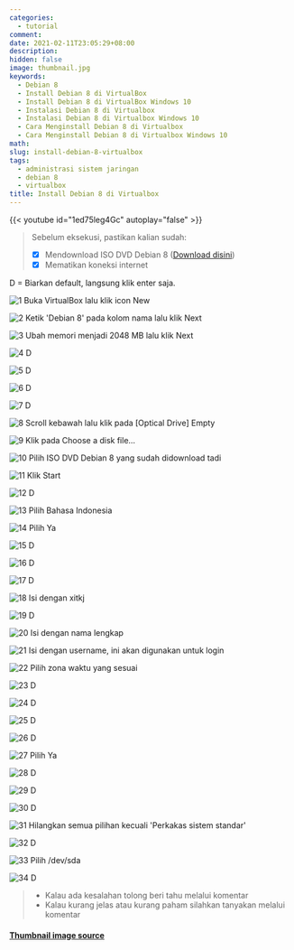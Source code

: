 ```yaml
---
categories:
  - tutorial
comment:
date: 2021-02-11T23:05:29+08:00
description: 
hidden: false
image: thumbnail.jpg
keywords:
  - Debian 8
  - Install Debian 8 di VirtualBox
  - Install Debian 8 di VirtualBox Windows 10
  - Instalasi Debian 8 di Virtualbox
  - Instalasi Debian 8 di Virtualbox Windows 10
  - Cara Menginstall Debian 8 di Virtualbox
  - Cara Menginstall Debian 8 di Virtualbox Windows 10
math:
slug: install-debian-8-virtualbox
tags:
  - administrasi sistem jaringan
  - debian 8
  - virtualbox
title: Install Debian 8 di Virtualbox
---
```


{{< youtube id="1ed75leg4Gc" autoplay="false" >}}

> Sebelum eksekusi, pastikan kalian sudah:
> - [x] Mendownload ISO DVD Debian 8 ([Download disini](https://cdimage.debian.org/cdimage/archive/8.11.1/amd64/iso-dvd/debian-8.11.1-amd64-DVD-1.iso))
> - [x] Mematikan koneksi internet

D = Biarkan default, langsung klik enter saja.

![1 Buka VirtualBox lalu klik icon New](image001.jpg)

![2 Ketik 'Debian 8' pada kolom nama lalu klik Next](image002.jpg)

![3 Ubah memori menjadi 2048 MB lalu klik Next](image003.jpg)

![4 D](image004.jpg)

![5 D](image005.jpg)

![6 D](image006.jpg)

![7 D](image007.jpg)

![8 Scroll kebawah lalu klik pada [Optical Drive] Empty](image008.jpg)

![9 Klik pada Choose a disk file...](image009.jpg)

![10 Pilih ISO DVD Debian 8 yang sudah didownload tadi](image010.jpg)

![11 Klik Start](image011.jpg)

![12 D](image012.jpg)

![13 Pilih Bahasa Indonesia](image013.jpg)

![14 Pilih Ya](image014.jpg)

![15 D](image015.jpg)

![16 D](image016.jpg)

![17 D](image017.jpg)

![18 Isi dengan xitkj](image018.jpg)

![19 D](image019.jpg)

![20 Isi dengan nama lengkap](image020.jpg)

![21 Isi dengan username, ini akan digunakan untuk login](image021.jpg)

![22 Pilih zona waktu yang sesuai](image022.jpg)

![23 D](image023.jpg)

![24 D](image024.jpg)

![25 D](image025.jpg)

![26 D](image026.jpg)

![27 Pilih Ya](image027.jpg)

![28 D](image028.jpg)

![29 D](image029.jpg)

![30 D](image030.jpg)

![31 Hilangkan semua pilihan kecuali 'Perkakas sistem standar'](image031.jpg)

![32 D](image032.jpg)

![33 Pilih /dev/sda](image033.jpg)

![34 D](image034.jpg)

> - Kalau ada kesalahan tolong beri tahu melalui komentar
> - Kalau kurang jelas atau kurang paham silahkan tanyakan melalui komentar

#### [Thumbnail image source](https://www.zerochan.net/1854531)